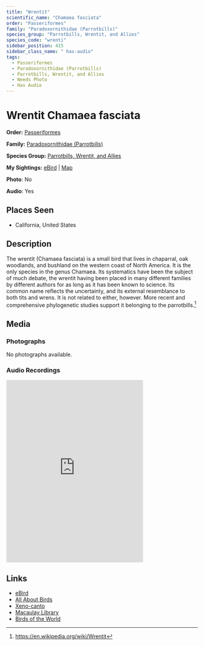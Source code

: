 ```yaml
---
title: "Wrentit"
scientific_name: "Chamaea fasciata"
order: "Passeriformes"
family: "Paradoxornithidae (Parrotbills)"
species_group: "Parrotbills, Wrentit, and Allies"
species_code: "wrenti"
sidebar_position: 415
sidebar_class_name: " has-audio"
tags: 
  - Passeriformes
  - Paradoxornithidae (Parrotbills)
  - Parrotbills, Wrentit, and Allies
  - Needs Photo
  - Has Audio
---
```


# Wrentit <span className='sci_name'>Chamaea fasciata</span>

**Order:** [Passeriformes](/tags/passeriformes)

**Family:** [Paradoxornithidae (Parrotbills)](/tags/paradoxornithidae-parrotbills)

**Species Group:** [Parrotbills, Wrentit, and Allies](/tags/parrotbills-wrentit-and-allies)

**My Sightings:** [eBird](https://ebird.org/lifelist?r=world&time=life&spp=wrenti) | [Map](/map?species_code=wrenti)

**Photo**: No 

**Audio**: Yes

## Places Seen

* California, United States

## Description
The wrentit (Chamaea fasciata) is a small bird that lives in chaparral, oak woodlands, and bushland on the western coast of North America. It is the only species in the genus Chamaea.
Its systematics have been the subject of much debate, the wrentit having been placed in many different families by different authors for as long as it has been known to science. Its common name reflects the uncertainty, and its external resemblance to both tits and wrens. It is not related to either, however. More recent and comprehensive phylogenetic studies support it belonging to the parrotbills.[^1]

[^1]: https://en.wikipedia.org/wiki/Wrentit

## Media
### Photographs
No photographs available.

### Audio Recordings
<iframe src="https://macaulaylibrary.org/asset/626995507/embed" width="360" height="480" frameborder="0" allowfullscreen></iframe>

## Links
* [eBird](https://ebird.org/species/wrenti) 
* [All About Birds](https://www.allaboutbirds.org/guide/wrenti) 
* [Xeno-canto](https://www.xeno-canto.org/species/chamaea-fasciata) 
* [Macaulay Library](https://search.macaulaylibrary.org/catalog?taxonCode=wrenti&sort=rating_rank_desc)
* [Birds of the World](https://birdsoftheworld.org/bow/species/wrenti)
